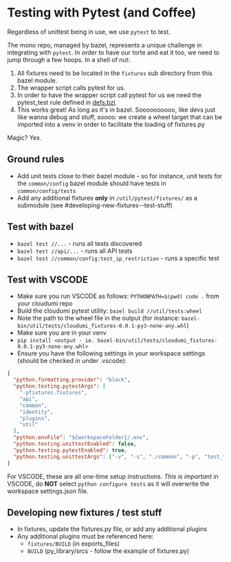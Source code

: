 # Testing with Pytest (and Coffee)

Regardless of unittest being in use, we use `pytest` to test.

The mono repo, managed by bazel, represents a unique challenge in integrating with `pytest`. In order to have our torte and eat it too, we need to jump through a few hoops. In a shell of nut:

1. All fixtures need to be located in the `fixtures` sub directory from this bazel module.
2. The wrapper script calls pytest for us.
3. In order to have the wrapper script call pytest for us we need the pytest_test rule defined in [defs.bzl](defs.bzl).
4. This works great! As long as it's in bazel. Soooooooooo, like devs just like wanna debug and stuff, soooo: we create a wheel target that can be imported into a venv in order to facilitate the loading of fixtures.py

Magic? Yes.

## Ground rules

- Add unit tests close to their bazel module - so for instance, unit tests for the `common/config` bazel module should have tests in `common/config/tests`
- Add any additional fixtures **only** in `/util/pytest/fixtures/` as a submodule (see #developing-new-fixtures--test-stuff)

## Test with bazel

- `bazel test //...` - runs all tests discovered
- `bazel test //api/...` - runs all API tests
- `bazel test //common/config:test_ip_restriction` - runs a specific test

## Test with VSCODE

- Make sure you run VSCODE as follows: `PYTHONPATH=$(pwd) code .` from your cloudumi repo
- Build the cloudumi pytest utility: `bazel build //util/tests:wheel`
- Note the path to the wheel file in the output (for instance: `bazel-bin/util/tests/cloudumi_fixtures-0.0.1-py3-none-any.whl`)
- Make sure you are in your venv
- `pip install <output - ie. bazel-bin/util/tests/cloudumi_fixtures-0.0.1-py3-none-any.whl>`
- Ensure you have the following settings in your workspace settings (should be checked in under .vscode):

```json
{
  "python.formatting.provider": "black",
  "python.testing.pytestArgs": [
    "-pfixtures.fixtures",
    "api",
    "common",
    "identity",
    "plugins",
    "util"
  ],
  "python.envFile": "${workspaceFolder}/.env",
  "python.testing.unittestEnabled": false,
  "python.testing.pytestEnabled": true,
  "python.testing.unittestArgs": ["-v", "-s", "./common", "-p", "test_*.py"]
}
```

For VSCODE, these are all one-time setup instructions. _This is important_ in VSCODE, do **NOT** select `python configure tests` as it will overwrite the workspace settings.json file.

## Developing new fixtures / test stuff

- In fixtures, update the fixtures.py file, or add any additional plugins
- Any additional plugins must be referenced here:
  - `fixtures/BUILD` (in exports_files)
  - `BUILD` (py_library/srcs - follow the example of fixtures.py)
